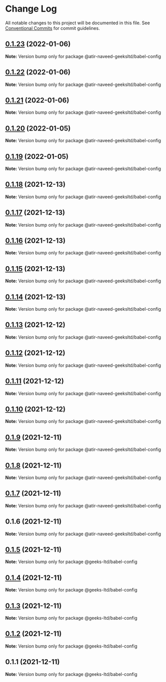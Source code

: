 # Change Log

All notable changes to this project will be documented in this file.
See [Conventional Commits](https://conventionalcommits.org) for commit guidelines.

## [0.1.23](https://github.com/atir-naveed-geeksltd/react-config/compare/@atir-naveed-geeksltd/babel-config@0.1.19...@atir-naveed-geeksltd/babel-config@0.1.23) (2022-01-06)

**Note:** Version bump only for package @atir-naveed-geeksltd/babel-config





## [0.1.22](https://github.com/atir-naveed-geeksltd/react-config/compare/@atir-naveed-geeksltd/babel-config@0.1.19...@atir-naveed-geeksltd/babel-config@0.1.22) (2022-01-06)

**Note:** Version bump only for package @atir-naveed-geeksltd/babel-config





## [0.1.21](https://github.com/atir-naveed-geeksltd/react-config/compare/@atir-naveed-geeksltd/babel-config@0.1.19...@atir-naveed-geeksltd/babel-config@0.1.21) (2022-01-06)

**Note:** Version bump only for package @atir-naveed-geeksltd/babel-config





## [0.1.20](https://github.com/atir-naveed-geeksltd/react-config/compare/@atir-naveed-geeksltd/babel-config@0.1.19...@atir-naveed-geeksltd/babel-config@0.1.20) (2022-01-05)

**Note:** Version bump only for package @atir-naveed-geeksltd/babel-config





## [0.1.19](https://github.com/atir-naveed-geeksltd/react-config/compare/@atir-naveed-geeksltd/babel-config@0.1.13...@atir-naveed-geeksltd/babel-config@0.1.19) (2022-01-05)

**Note:** Version bump only for package @atir-naveed-geeksltd/babel-config





## [0.1.18](https://github.com/atir-naveed-geeksltd/react-config/compare/@atir-naveed-geeksltd/babel-config@0.1.13...@atir-naveed-geeksltd/babel-config@0.1.18) (2021-12-13)

**Note:** Version bump only for package @atir-naveed-geeksltd/babel-config





## [0.1.17](https://github.com/atir-naveed-geeksltd/react-config/compare/@atir-naveed-geeksltd/babel-config@0.1.13...@atir-naveed-geeksltd/babel-config@0.1.17) (2021-12-13)

**Note:** Version bump only for package @atir-naveed-geeksltd/babel-config





## [0.1.16](https://github.com/atir-naveed-geeksltd/react-config/compare/@atir-naveed-geeksltd/babel-config@0.1.13...@atir-naveed-geeksltd/babel-config@0.1.16) (2021-12-13)

**Note:** Version bump only for package @atir-naveed-geeksltd/babel-config





## [0.1.15](https://github.com/atir-naveed-geeksltd/react-config/compare/@atir-naveed-geeksltd/babel-config@0.1.13...@atir-naveed-geeksltd/babel-config@0.1.15) (2021-12-13)

**Note:** Version bump only for package @atir-naveed-geeksltd/babel-config





## [0.1.14](https://github.com/atir-naveed-geeksltd/react-config/compare/@atir-naveed-geeksltd/babel-config@0.1.13...@atir-naveed-geeksltd/babel-config@0.1.14) (2021-12-13)

**Note:** Version bump only for package @atir-naveed-geeksltd/babel-config





## [0.1.13](https://github.com/atir-naveed-geeksltd/react-config/compare/@atir-naveed-geeksltd/babel-config@0.1.12...@atir-naveed-geeksltd/babel-config@0.1.13) (2021-12-12)

**Note:** Version bump only for package @atir-naveed-geeksltd/babel-config





## [0.1.12](https://github.com/atir-naveed-geeksltd/react-config/compare/@atir-naveed-geeksltd/babel-config@0.1.11...@atir-naveed-geeksltd/babel-config@0.1.12) (2021-12-12)

**Note:** Version bump only for package @atir-naveed-geeksltd/babel-config





## [0.1.11](https://github.com/atir-naveed-geeksltd/react-config/compare/@atir-naveed-geeksltd/babel-config@0.1.10...@atir-naveed-geeksltd/babel-config@0.1.11) (2021-12-12)

**Note:** Version bump only for package @atir-naveed-geeksltd/babel-config





## [0.1.10](https://github.com/atir-naveed-geeksltd/react-config/compare/@atir-naveed-geeksltd/babel-config@0.1.9...@atir-naveed-geeksltd/babel-config@0.1.10) (2021-12-12)

**Note:** Version bump only for package @atir-naveed-geeksltd/babel-config





## [0.1.9](https://github.com/atir-naveed-geeksltd/react-config/compare/@atir-naveed-geeksltd/babel-config@0.1.8...@atir-naveed-geeksltd/babel-config@0.1.9) (2021-12-11)

**Note:** Version bump only for package @atir-naveed-geeksltd/babel-config





## [0.1.8](https://github.com/atir-naveed-geeksltd/react-config/compare/@atir-naveed-geeksltd/babel-config@0.1.7...@atir-naveed-geeksltd/babel-config@0.1.8) (2021-12-11)

**Note:** Version bump only for package @atir-naveed-geeksltd/babel-config





## [0.1.7](https://github.com/atir-naveed-geeksltd/react-config/compare/@atir-naveed-geeksltd/babel-config@0.1.6...@atir-naveed-geeksltd/babel-config@0.1.7) (2021-12-11)

**Note:** Version bump only for package @atir-naveed-geeksltd/babel-config





## 0.1.6 (2021-12-11)

**Note:** Version bump only for package @atir-naveed-geeksltd/babel-config






## [0.1.5](https://github.com/atir-naveed-geeksltd/react-config/compare/@geeks-ltd/babel-config@0.1.4...@geeks-ltd/babel-config@0.1.5) (2021-12-11)

**Note:** Version bump only for package @geeks-ltd/babel-config





## [0.1.4](https://github.com/atir-naveed-geeksltd/react-config/compare/@geeks-ltd/babel-config@0.1.3...@geeks-ltd/babel-config@0.1.4) (2021-12-11)

**Note:** Version bump only for package @geeks-ltd/babel-config





## [0.1.3](https://github.com/atir-naveed-geeksltd/react-config/compare/@geeks-ltd/babel-config@0.1.2...@geeks-ltd/babel-config@0.1.3) (2021-12-11)

**Note:** Version bump only for package @geeks-ltd/babel-config





## [0.1.2](https://github.com/atir-naveed-geeksltd/react-config/compare/@geeks-ltd/babel-config@0.1.1...@geeks-ltd/babel-config@0.1.2) (2021-12-11)

**Note:** Version bump only for package @geeks-ltd/babel-config





## 0.1.1 (2021-12-11)

**Note:** Version bump only for package @geeks-ltd/babel-config
